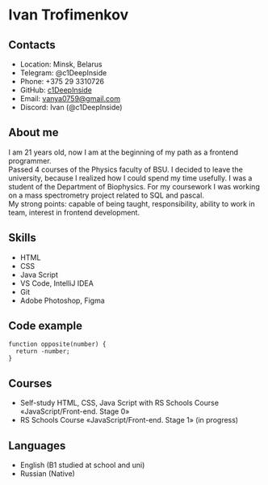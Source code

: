 # Ivan Trofimenkov

## Contacts 
+ Location: Minsk, Belarus
+ Telegram: @c1DeepInside
+ Phone: +375 29 3310726
+ GitHub: [c1DeepInside](https://github.com/c1DeepInside)
+ Email: vanya0759@gmail.com
+ Discord: Ivan (@c1DeepInside)

## About me
I am 21 years old, now I am at the beginning of my path as a frontend programmer. \
Passed 4 courses of the Physics faculty of BSU. I decided to leave the university, because I realized how I could spend my time usefully. I was a student of the Department of Biophysics. For my coursework I was working on a mass spectrometry project related to SQL and pascal. \
My strong points: capable of being taught, responsibility, ability to work in team, interest in frontend development.

## Skills
+ HTML
+ CSS
+ Java Script
+ VS Code, IntelliJ IDEA
+ Git
+ Adobe Photoshop, Figma

## Code example 
```
function opposite(number) {
  return -number;
}
```
## Courses
+ Self-study HTML, CSS, Java Script with RS Schools Course «JavaScript/Front-end. Stage 0» 
+ RS Schools Course «JavaScript/Front-end. Stage 1» (in progress)

## Languages
+ English (B1 studied at school and uni) 
+ Russian (Native)
